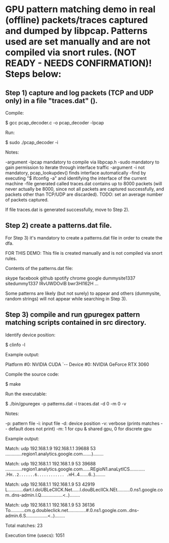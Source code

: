 # GPU pattern matching demo in real (offline) packets/traces captured and dumped by libpcap. Patterns used are set manually and are not compiled via snort rules. (NOT READY - NEEDS CONFIRMATION)! Steps below:

## Step 1) capture and log packets (TCP and UDP only) in a file "traces.dat" ().

Compile:

$ gcc pcap_decoder.c -o pcap_decoder -lpcap

Run:

$ sudo ./pcap_decoder -i <interfacename>

Notes: 
  
  -argument -lpcap mandatory to compile via libpcap.h
  -sudo mandatory to gain permission to iterate through interface traffic
  -argument -i <interfacename> not mandatory, pcap_lookupdev() finds interface automatically
  -find <interfacename> by executing "$ ifconfig -a" and identifying the interface of the current machine
  -file generated called traces.dat contains up to 8000 packets (will never actually be 8000, since not all packets are captured successfully, and packets other than TCP/UDP are discarded). TODO: set an average number of packets captured.
  

  
  
If file traces.dat is generated successfully, move to Step 2).
  
## Step 2) create a patterns.dat file.
  
For Step 3) it's mandatory to create a patterns.dat file in order to create the dfa. 
  
FOR THIS DEMO: This file is created manually and is not compiled via snort rules.
  
Contents of the patterns.dat file:
  
skype
facebook
github
spotify
chrome
google
dummysite1337
sitedummy1337
IRvUWDOvIB
bwr3Hl162H
...
  
Some patterns are likely (but not surely) to appear and others (dummysite, random strings) will not appear while searching in Step 3).
  
## Step 3) compile and run gpuregex pattern matching scripts contained in src directory.
  
Identify device position:
  
$ clinfo -l
  
Example output:
  
Platform #0: NVIDIA CUDA
 `-- Device #0: NVIDIA GeForce RTX 3060
  
Compile the source code:
  
$ make
  
Run the executable:
  
$ ./bin/gpuregex -p patterns.dat -i traces.dat -d 0 -m 0 -v

Notes:
  
  -p: pattern file
	-i: input file
	-d: device position
	-v: verbose (prints matches -- default does not print)
	-m: 1 for cpu & shared gpu, 0 for discrete gpu
  
Example output:
  
Match: udp 192.168.1.9 192.168.1.1 39688 53 .............region1.analytics.google.com.......)........


Match: udp 192.168.1.1 192.168.1.9 53 39688 .............region1.analytics.google.com......REgioN1.anaLytICS............ .H`H..2.......6............ .H`H..4.......6..)........


Match: udp 192.168.1.1 192.168.1.9 53 42919 L............dart.l.doUBLeClICK.Net......l.douBLeclICk.NEt..........0.ns1.google.com..dns-admin.I.Q.................<..)........


Match: udp 192.168.1.1 192.168.1.9 53 36136 To...........cm.g.doubleclick.net..............#.0.ns1.google.com..dns-admin.6.S.................<..)........

Total matches: 23
  
Execution time (usecs): 1051
 
  
  
  
  
  
  
  
